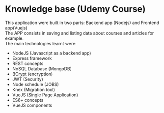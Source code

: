 # Knowledge base (Udemy Course)
This application were built in two parts: Backend app (Nodejs) and Frontend app(Vuejs) <br/>
The APP consists in saving and listing data about courses and articles for example. <br/>
The main technologies learnt were: <br/>

- NodeJS (Javascript as a backend app)
- Express framework
- REST concepts
- NoSQL Database (MongoDB)
- BCrypt (encryption)
- JWT (Security)
- Node schedule (JOBS)
- Knex (Migration tool)
- VueJS (Single Page Application)
- ES6+ concepts
- VueJS components
